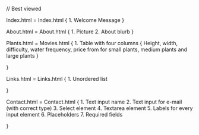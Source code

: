 // Best viewed 


Index.html = Index.html {
    1. Welcome Message
}

About.html = About.html {
    1. Picture
    2. About blurb
}

Plants.html = Movies.html {
    1. Table with four columns {
        Height, width, difficulty, water frequency, price from for small plants, medium plants and large plants
    }
    
}

Links.html = Links.html {
    1. Unordered list

}

Contact.html = Contact.html {
    1. Text input name 
    2. Text input for e-mail (with correct type)
    3. Select element
    4. Textarea element
    5. Labels for every input element
    6. Placeholders
    7. Required fields

}



